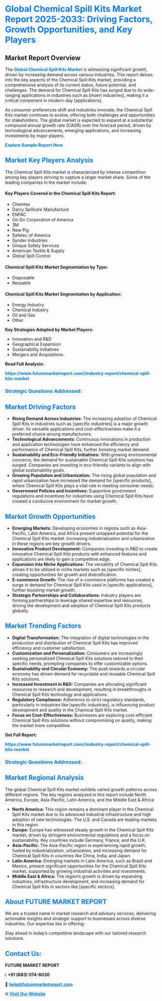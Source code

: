 <h1 style="color: #007BFF;">Global Chemical Spill Kits Market Report 2025-2033: Driving Factors, Growth Opportunities, and Key Players</h1>

<section id="overview">
<h2>Market Report Overview</h2>
<p>The <a href="https://www.futuremarketreport.com//industry-report/chemical-spill-kits-market" style="color: #007BFF; text-decoration: none;"><strong>Global Chemical Spill Kits Market</strong></a> is witnessing significant growth, driven by increasing demand across various industries. This report delves into the key aspects of the Chemical Spill Kits market, providing a comprehensive analysis of its current status, future potential, and challenges. The demand for Chemical Spill Kits has surged due to its wide-ranging applications in industries such as [insert industries], making it a critical component in modern-day [applications].</p>
<p>As consumer preferences shift and industries innovate, the Chemical Spill Kits market continues to evolve, offering both challenges and opportunities for stakeholders. The global market is expected to expand at a substantial compound annual growth rate (CAGR) over the forecast period, driven by technological advancements, emerging applications, and increasing investments by major players.</p>
</section>

<section id="overview">
<p><a href="https://www.futuremarketreport.com//request-sample/reportId=86568" style="color: #007BFF; text-decoration: none;"><strong>Explore Sample Report Here</strong></a></p>
</section>

<section id="key-players">
<h2 style="color: #007BFF;">Market Key Players Analysis</h2>
<p>The Chemical Spill Kits market is characterized by intense competition among key players striving to capture a larger market share. Some of the leading companies in the market include:</p>
<h4>Key Players Covered in the Chemical Spill Kits Report:</h4>
<ul><li>Chemtex</li><li>Darcy Spillcare Manufacture</li><li>ENPAC</li><li>Oil-Dri Corporation of America</li><li>3M</li><li>New Pig</li><li>Safetec of America</li><li>Synder Industries</li><li>Unique Safety Services</li><li>American Textile &amp; Supply</li><li>Global Spill Control</li></ul>
<h4>Chemical Spill Kits Market Segmentation by Type:</h4>
<ul><li>Disposable</li><li>Reusable</li></ul>

<h4>Chemical Spill Kits Market Segmentation by Application:</h4>
<ul><li>Energy Industry</li><li>Chemical Industry</li><li>Oil and Gas</li><li>Other</li></ul>
<p><strong>Key Strategies Adopted by Market Players:</strong></p>
<ul>
<li>Innovation and R&D</li>
<li>Geographical Expansion</li>
<li>Sustainability Initiatives</li>
<li>Mergers and Acquisitions</li>
</ul>
</section>

<section>
<p><strong>Read Full Analysis: </strong></p><a href="https://www.futuremarketreport.com//industry-report/chemical-spill-kits-market" style="color: #007BFF; text-decoration: none;"><strong>https://www.futuremarketreport.com//industry-report/chemical-spill-kits-market</strong></a>
<h3 style="color: #007BFF;">Strategic Questions Addressed:</h3>
</section>

<section id="driving-factors">
<h2 style="color: #007BFF;">Market Driving Factors</h2>
<ul>
<li><strong>Rising Demand Across Industries:</strong> The increasing adoption of Chemical Spill Kits in industries such as [specific industries] is a major growth driver. Its versatile applications and cost-effectiveness make it a preferred choice among manufacturers.</li>
<li><strong>Technological Advancements:</strong> Continuous innovations in production and application technologies have enhanced the efficiency and performance of Chemical Spill Kits, further boosting market demand.</li>
<li><strong>Sustainability and Eco-Friendly Initiatives:</strong> With growing environmental concerns, the demand for sustainable Chemical Spill Kits solutions has surged. Companies are investing in eco-friendly variants to align with global sustainability goals.</li>
<li><strong>Growing Population and Urbanization:</strong> The rising global population and rapid urbanization have increased the demand for [specific products], where Chemical Spill Kits plays a vital role in meeting consumer needs.</li>
<li><strong>Government Policies and Incentives:</strong> Supportive government regulations and incentives for industries using Chemical Spill Kits have created a conducive environment for market growth.</li>
</ul>
</section>

<section id="growth-opportunities">
<h2 style="color: #007BFF;">Market Growth Opportunities</h2>
<ul>
<li><strong>Emerging Markets:</strong> Developing economies in regions such as Asia-Pacific, Latin America, and Africa present untapped potential for the Chemical Spill Kits market. Increasing industrialization and urbanization in these regions are key growth drivers.</li>
<li><strong>Innovative Product Development:</strong> Companies investing in R&D to create innovative Chemical Spill Kits products with enhanced features and applications are likely to gain a competitive edge.</li>
<li><strong>Expansion into Niche Applications:</strong> The versatility of Chemical Spill Kits allows it to be utilized in niche markets such as [specific niches], creating opportunities for growth and diversification.</li>
<li><strong>E-commerce Growth:</strong> The rise of e-commerce platforms has created a surge in demand for Chemical Spill Kits used in [specific applications], further boosting market growth.</li>
<li><strong>Strategic Partnerships and Collaborations:</strong> Industry players are forming partnerships to leverage shared expertise and resources, driving the development and adoption of Chemical Spill Kits products globally.</li>
</ul>
</section>

<section id="trending-factors">
<h2 style="color: #007BFF;">Market Trending Factors</h2>
<ul>
<li><strong>Digital Transformation:</strong> The integration of digital technologies in the production and distribution of Chemical Spill Kits has improved efficiency and customer satisfaction.</li>
<li><strong>Customization and Personalization:</strong> Consumers are increasingly seeking personalized Chemical Spill Kits solutions tailored to their specific needs, prompting companies to offer customizable options.</li>
<li><strong>Sustainability and Circular Economy:</strong> The push towards a circular economy has driven demand for recyclable and reusable Chemical Spill Kits solutions.</li>
<li><strong>Increased Investment in R&D:</strong> Companies are allocating significant resources to research and development, resulting in breakthroughs in Chemical Spill Kits technology and applications.</li>
<li><strong>Regulatory Compliance:</strong> Adherence to strict regulatory standards, particularly in industries like [specific industries], is influencing product development and quality in the Chemical Spill Kits market.</li>
<li><strong>Focus on Cost-Effectiveness:</strong> Businesses are exploring cost-efficient Chemical Spill Kits solutions without compromising on quality, making the market more competitive.</li>
</ul>
</section>

<section>
<p><strong>Get Full Report: </strong></p><a href="https://www.futuremarketreport.com//industry-report/chemical-spill-kits-market" style="color: #007BFF; text-decoration: none;"><strong>https://www.futuremarketreport.com//industry-report/chemical-spill-kits-market</strong></a>
<h3 style="color: #007BFF;">Strategic Questions Addressed:</h3>
</section>


<section id="regional-analysis">
<h2 style="color: #007BFF;">Market Regional Analysis</h2>
<p>The global Chemical Spill Kits market exhibits varied growth patterns across different regions. The key regions analyzed in this report include North America, Europe, Asia-Pacific, Latin America, and the Middle East & Africa:</p>
<ul>
<li><strong>North America:</strong> This region remains a dominant player in the Chemical Spill Kits market due to its advanced industrial infrastructure and high adoption of new technologies. The U.S. and Canada are leading markets in this region.</li>
<li><strong>Europe:</strong> Europe has witnessed steady growth in the Chemical Spill Kits market, driven by stringent environmental regulations and a focus on sustainability. Key countries include Germany, France, and the U.K.</li>
<li><strong>Asia-Pacific:</strong> The Asia-Pacific region is experiencing rapid growth, fueled by industrialization, urbanization, and increasing demand for Chemical Spill Kits in countries like China, India, and Japan.</li>
<li><strong>Latin America:</strong> Emerging markets in Latin America, such as Brazil and Mexico, present significant opportunities for the Chemical Spill Kits market, supported by growing industrial activities and investments.</li>
<li><strong>Middle East & Africa:</strong> The region’s growth is driven by expanding industries, infrastructure development, and increasing demand for Chemical Spill Kits in sectors like [specific sectors].</li>
</ul>
</section>

<footer>
<h2 style="color: #007BFF;">About FUTURE MARKET REPORT</h2>
<p>We are a trusted name in market research and advisory services, delivering actionable insights and strategic support to businesses across diverse industries. Our expertise lies in offering:</p>

<p>Stay ahead in today’s competitive landscape with our tailored research solutions.</p>

<h2 style="color: #007BFF;">Contact Us:</h2>
<p><strong>FUTURE MARKET REPORT</strong></p>
<p>📞 <strong>+91 (883) 074-8030</strong></p>
<p>📧 <strong><a href="mailto:help@futuremarketreport.com" style="color: #007BFF;">help@futuremarketreport.com</a></strong></p>
<p>🌐 <strong><a href="https://www.futuremarketreport.com/" style="color: #007BFF;">Visit Our Website</a></strong></p>
</footer>